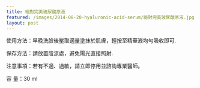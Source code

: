 ```yaml
---
title: 絕對完美玻尿酸原液
featured: /images/2014-08-20-hyaluronic-acid-serum/絕對完美玻尿酸原液.jpg
layout: post
---
```


<p>使用方法：早晚洗臉後壓取適量塗抹於肌膚，輕按至精華液均勻吸收即可.</p>
<p>保存方法：請放置陰涼處，避免陽光直接照射.</p>
<p>注意事項：若有不適、過敏，請立即停用並諮詢專業醫師。</p>
<p>容    量：30 ml</p>
